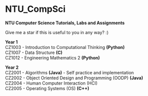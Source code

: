# NTU_CompSci
<b>NTU Computer Science Tutorials, Labs and Assignments</b>

Give me a star if this is useful to you in any way? :)

<b>Year 1</b><br>
CZ1003 - Introduction to Computational Thinking <b>(Python)</b></br>
CZ1007 - Data Structure <b>(C)</b><br>
CZ1012 - Engineering Mathematics 2 <b>(Python)</b>

<b>Year 2</b><br>
CZ2001 - Algorithms <b>(Java)</b> - Self practice and implementation<br>
CZ2002 - Object Oriented Design and Programming (OODP) <b>(Java)</b><br>
CZ2004 - Human Computer Interaction (HCI) <br>
CZ2005 - Operating Systems (OS) <b>(C++)</b>
